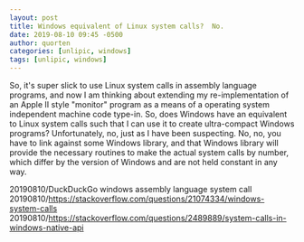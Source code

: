 ```yaml
---
layout: post
title: Windows equivalent of Linux system calls?  No.
date: 2019-08-10 09:45 -0500
author: quorten
categories: [unlipic, windows]
tags: [unlipic, windows]
---
```


So, it's super slick to use Linux system calls in assembly language
programs, and now I am thinking about extending my re-implementation
of an Apple II style "monitor" program as a means of a operating
system independent machine code type-in.  So, does Windows have an
equivalent to Linux system calls such that I can use it to create
ultra-compact Windows programs?  Unfortunately, no, just as I have
been suspecting.  No, no, you have to link against some Windows
library, and that Windows library will provide the necessary routines
to make the actual system calls by number, which differ by the version
of Windows and are not held constant in any way.

20190810/DuckDuckGo windows assembly language system call  
20190810/https://stackoverflow.com/questions/21074334/windows-system-calls  
20190810/https://stackoverflow.com/questions/2489889/system-calls-in-windows-native-api
